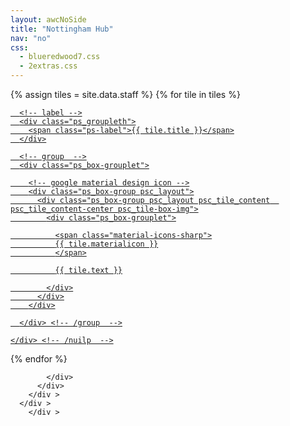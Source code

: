 ```yaml
---
layout: awcNoSide
title: "Nottingham Hub"
nav: "no"
css:
  - blueredwood7.css
  - 2extras.css
---
```

<div class="nuilpcont pt_homepage ">

  <!-- grid -->
  <div class="ps_box-group psc_layout nuitilegrid" gx="4.064" gy="3.081218274111675">
    <div class="ps_box-grid-div psc_grid-noheaderbar" >
      <div class="ps_box-gridc">
        <div class="ps_box-gridc-right">
          <div class="ps_box-grid">
            <div class="ps_grid-div ps_grid-body">

{% assign tiles = site.data.staff  %}
{% for tile in tiles %}
<!-- tile -->
<div class="ps_grid-row nuitile {{ tile.width }} rsz_h1 nuidflt {{ tile.class }}" tx="3.064" ty="1.0812182741116751" gx=".3.064." gy=".1.0812182741116751.">
<a href="home.html">
  <div class="ps_grid-cell">
    <div class="ps_box-group psc_layout psc_rowact nuilp" tabindex="0" draggable="true" role="link" droppable="true" aria-labelledby="PTNUI_LAND_REC_GROUPLET_LBL$1" aria-describedby="pt_dnd" onclick="#">

      <!-- label -->
      <div class="ps_groupleth">
        <span class="ps-label">{{ tile.title }}</span>
      </div>

      <!-- group  -->
      <div class="ps_box-grouplet">

        <!-- google material design icon -->
        <div class="ps_box-group psc_layout">
          <div class="ps_box-group psc_layout psc_tile_content  psc_tile_content-center psc_tile-box-img">
            <div class="ps_box-grouplet">

              <span class="material-icons-sharp">
              {{ tile.materialicon }}
              </span>

              {{ tile.text }}

            </div>
          </div>
        </div>

      </div> <!-- /group  -->

    </div> <!-- /nuilp  -->
  </div> <!-- /grid-cell  -->
</a>
</div> <!-- /tile  -->
{% endfor %}

            </div>
          </div>
        </div >
      </div >
		</div >
  </div >
	<!-- end grid -->

</div>
